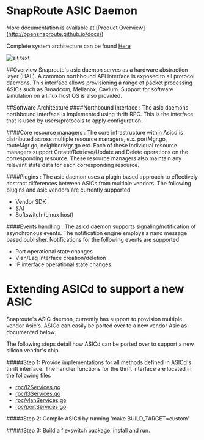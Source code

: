 SnapRoute ASIC Daemon 
========================

More documentation is available at 
[Product Overview] (http://opensnaproute.github.io/docs/)

Complete system architecture can be found 
[Here](http://opensnaproute.github.io/docs/architecture.html) 


![alt text](https://github.com/OpenSnaproute/asicd/blob/master/Asic_Daemon.jpg "High level architecture diagram")

##Overview
Snaproute's asic daemon serves as a hardware abstraction layer (HAL). A common northbound API interface is exposed to all protocol daemons. This interface allows provisioning a range of packet processing ASICs such as Broadcom, Mellanox, Cavium. Support for software simulation on a linux host OS is also provided.

##Software Architecture
####Northbound interface :
The asic daemons northbound interface is implemented using thrift RPC. This is the interface that is used by users/protocols to apply configuration.

####Core resource managers :
The core infrastructure within Asicd is distributed across multiple resource managers, e.x. portMgr.go, routeMgr.go, neighborMgr.go etc. Each of these individual resource managers support Create/Retrieve/Update and Delete operations on the corresponding resource. These resource managers also maintain any relevant state data for each corresponding resource.

####Plugins :
The asic daemon uses a plugin based approach to effectively abstract differences between ASICs from multiple vendors. The following plugins and asic vendors are currently supported
- Vendor SDK 
- SAI 
- Softswitch (Linux host)

####Events handling :
The asicd daemon supports signaling/notification of asynchronous events. The notification engine employs a nano message based publisher. Notifications for the following events are supported
- Port operational state changes
- Vlan/Lag interface creation/deletion
- IP interface operational state changes

Extending ASICd to support a new ASIC
=====================================

Snaproute's ASIC daemon, currently has support to provision multiple vendor Asic's. ASICd can easily be ported over to a new vendor Asic as documented below.

The following steps detail how ASICd can be ported over to support a new silicon vendor's chip.

#####Step 1:
Provide implementations for all methods defined in ASICd's thrift interface. The handler functions for the thrift interface are located in the following files
- [rpc/l2Services.go](https://github.com/OpenSnaproute/asicd/blob/master/rpc/l2Services.go) 
- [rpc/l3Services.go](https://github.com/OpenSnaproute/asicd/blob/master/rpc/l3Services.go) 
- [rpc/vlanServices.go](https://github.com/OpenSnaproute/asicd/blob/master/rpc/vlanServices.go) 
- [rpc/portServices.go](https://github.com/OpenSnaproute/asicd/blob/master/rpc/portServices.go) 

#####Step 2:
Compile ASICd by running 'make BUILD_TARGET=custom'

#####Step 3:
Build a flexswitch package, install and run.
